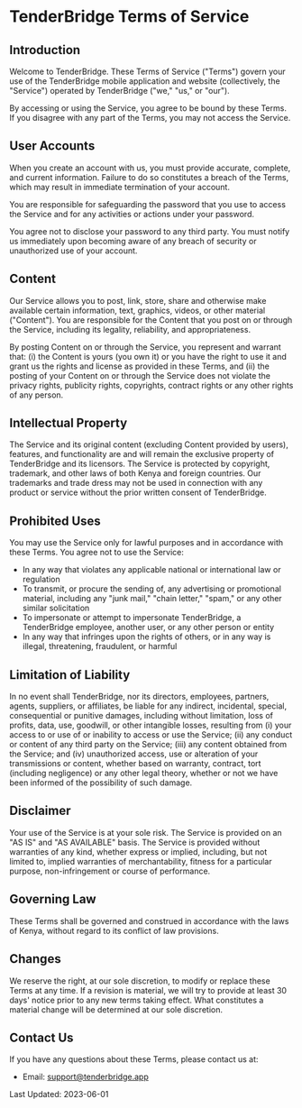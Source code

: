# TenderBridge Terms of Service

## Introduction

Welcome to TenderBridge. These Terms of Service ("Terms") govern your use of the TenderBridge mobile application and website (collectively, the "Service") operated by TenderBridge ("we," "us," or "our").

By accessing or using the Service, you agree to be bound by these Terms. If you disagree with any part of the Terms, you may not access the Service.

## User Accounts

When you create an account with us, you must provide accurate, complete, and current information. Failure to do so constitutes a breach of the Terms, which may result in immediate termination of your account.

You are responsible for safeguarding the password that you use to access the Service and for any activities or actions under your password.

You agree not to disclose your password to any third party. You must notify us immediately upon becoming aware of any breach of security or unauthorized use of your account.

## Content

Our Service allows you to post, link, store, share and otherwise make available certain information, text, graphics, videos, or other material ("Content"). You are responsible for the Content that you post on or through the Service, including its legality, reliability, and appropriateness.

By posting Content on or through the Service, you represent and warrant that: (i) the Content is yours (you own it) or you have the right to use it and grant us the rights and license as provided in these Terms, and (ii) the posting of your Content on or through the Service does not violate the privacy rights, publicity rights, copyrights, contract rights or any other rights of any person.

## Intellectual Property

The Service and its original content (excluding Content provided by users), features, and functionality are and will remain the exclusive property of TenderBridge and its licensors. The Service is protected by copyright, trademark, and other laws of both Kenya and foreign countries. Our trademarks and trade dress may not be used in connection with any product or service without the prior written consent of TenderBridge.

## Prohibited Uses

You may use the Service only for lawful purposes and in accordance with these Terms. You agree not to use the Service:

- In any way that violates any applicable national or international law or regulation
- To transmit, or procure the sending of, any advertising or promotional material, including any "junk mail," "chain letter," "spam," or any other similar solicitation
- To impersonate or attempt to impersonate TenderBridge, a TenderBridge employee, another user, or any other person or entity
- In any way that infringes upon the rights of others, or in any way is illegal, threatening, fraudulent, or harmful

## Limitation of Liability

In no event shall TenderBridge, nor its directors, employees, partners, agents, suppliers, or affiliates, be liable for any indirect, incidental, special, consequential or punitive damages, including without limitation, loss of profits, data, use, goodwill, or other intangible losses, resulting from (i) your access to or use of or inability to access or use the Service; (ii) any conduct or content of any third party on the Service; (iii) any content obtained from the Service; and (iv) unauthorized access, use or alteration of your transmissions or content, whether based on warranty, contract, tort (including negligence) or any other legal theory, whether or not we have been informed of the possibility of such damage.

## Disclaimer

Your use of the Service is at your sole risk. The Service is provided on an "AS IS" and "AS AVAILABLE" basis. The Service is provided without warranties of any kind, whether express or implied, including, but not limited to, implied warranties of merchantability, fitness for a particular purpose, non-infringement or course of performance.

## Governing Law

These Terms shall be governed and construed in accordance with the laws of Kenya, without regard to its conflict of law provisions.

## Changes

We reserve the right, at our sole discretion, to modify or replace these Terms at any time. If a revision is material, we will try to provide at least 30 days' notice prior to any new terms taking effect. What constitutes a material change will be determined at our sole discretion.

## Contact Us

If you have any questions about these Terms, please contact us at:

- Email: support@tenderbridge.app

Last Updated: 2023-06-01
